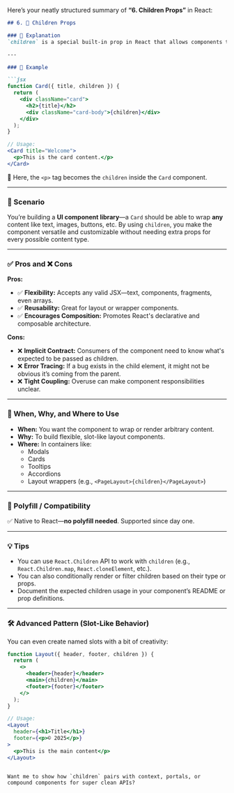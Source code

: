 Here’s your neatly structured summary of **“6. Children Props”** in React:

```markdown
## 6. 👶 Children Props

### 🧠 Explanation
`children` is a special built-in prop in React that allows components to receive and render **nested elements** or JSX. It's what makes **composition** in React so powerful.

---

### 🧪 Example

```jsx
function Card({ title, children }) {
  return (
    <div className="card">
      <h2>{title}</h2>
      <div className="card-body">{children}</div>
    </div>
  );
}

// Usage:
<Card title="Welcome">
  <p>This is the card content.</p>
</Card>
```

🧩 Here, the `<p>` tag becomes the `children` inside the `Card` component.

---

### 📖 Scenario

You’re building a **UI component library**—a `Card` should be able to wrap **any** content like text, images, buttons, etc. By using `children`, you make the component versatile and customizable without needing extra props for every possible content type.

---

### ✅ Pros and ❌ Cons

**Pros:**
- ✅ **Flexibility:** Accepts any valid JSX—text, components, fragments, even arrays.
- ✅ **Reusability:** Great for layout or wrapper components.
- ✅ **Encourages Composition:** Promotes React's declarative and composable architecture.

**Cons:**
- ❌ **Implicit Contract:** Consumers of the component need to know what's expected to be passed as children.
- ❌ **Error Tracing:** If a bug exists in the child element, it might not be obvious it’s coming from the parent.
- ❌ **Tight Coupling:** Overuse can make component responsibilities unclear.

---

### 📌 When, Why, and Where to Use

- **When:** You want the component to wrap or render arbitrary content.
- **Why:** To build flexible, slot-like layout components.
- **Where:** In containers like:
  - Modals
  - Cards
  - Tooltips
  - Accordions
  - Layout wrappers (e.g., `<PageLayout>{children}</PageLayout>`)

---

### 🧯 Polyfill / Compatibility

✅ Native to React—**no polyfill needed**. Supported since day one.

---

### 💡 Tips

- You can use `React.Children` API to work with `children` (e.g., `React.Children.map`, `React.cloneElement`, etc.).
- You can also conditionally render or filter children based on their type or props.
- Document the expected children usage in your component’s README or prop definitions.

---

### 🛠 Advanced Pattern (Slot-Like Behavior)

You can even create named slots with a bit of creativity:

```jsx
function Layout({ header, footer, children }) {
  return (
    <>
      <header>{header}</header>
      <main>{children}</main>
      <footer>{footer}</footer>
    </>
  );
}

// Usage:
<Layout
  header={<h1>Title</h1>}
  footer={<p>© 2025</p>}
>
  <p>This is the main content</p>
</Layout>
```
```

Want me to show how `children` pairs with context, portals, or compound components for super clean APIs?